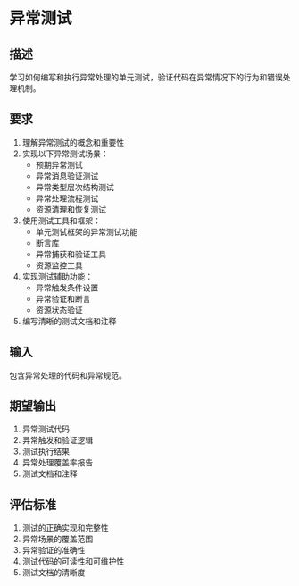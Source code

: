 # 异常测试

## 描述
学习如何编写和执行异常处理的单元测试，验证代码在异常情况下的行为和错误处理机制。

## 要求
1. 理解异常测试的概念和重要性
2. 实现以下异常测试场景：
   - 预期异常测试
   - 异常消息验证测试
   - 异常类型层次结构测试
   - 异常处理流程测试
   - 资源清理和恢复测试
3. 使用测试工具和框架：
   - 单元测试框架的异常测试功能
   - 断言库
   - 异常捕获和验证工具
   - 资源监控工具
4. 实现测试辅助功能：
   - 异常触发条件设置
   - 异常验证和断言
   - 资源状态验证
5. 编写清晰的测试文档和注释

## 输入
包含异常处理的代码和异常规范。

## 期望输出
1. 异常测试代码
2. 异常触发和验证逻辑
3. 测试执行结果
4. 异常处理覆盖率报告
5. 测试文档和注释

## 评估标准
1. 测试的正确实现和完整性
2. 异常场景的覆盖范围
3. 异常验证的准确性
4. 测试代码的可读性和可维护性
5. 测试文档的清晰度